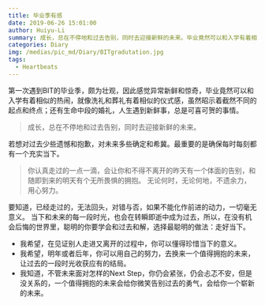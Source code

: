 ```yaml
---
title: 毕业季有感
date: 2019-06-26 15:01:00
author: Huiyu-Li
summary: 成长，总在不停地和过去告别，同时去迎接新鲜的未来。毕业竟然可以和入学有着相似的热闹，就像洗礼和葬礼有着相似的仪式感。
categories: Diary
img: /medias/pic_md/Diary/BITgradutation.jpg
tags:
  - Heartbeats
---
```

第一次遇到BIT的毕业季，颇为壮观，因此感觉异常新鲜和惊奇，毕业竟然可以和入学有着相似的热闹，就像洗礼和葬礼有着相似的仪式感，虽然昭示着截然不同的起点和终点；还有生命中段的婚礼，人生遇到新鲜事，总是可喜可贺的事情。

>成长，总在不停地和过去告别，同时去迎接新鲜的未来。

 若想对过去少些遗憾和抱歉，对未来多些确定和希冀。最重要的是确保每时每刻都有一个充实当下。
> 你认真走过的一点一滴，会让你和不得不离开的昨天有一个体面的告别，和随即到来的明天有个无所畏惧的拥抱。
>无论何时，无论何地，不遗余力，用心努力。

 要知道，已经走过的，无法回头，对错与否，如果不能化作前进的动力，一切毫无意义。
 当下和未来的每一段时光，也会在转瞬即逝中成为过去，所以，在没有机会后悔的世界里，聪明的你要学会和过去和解，选择最聪明的做法：走好当下。

- 我希望，在见证别人走进又离开的过程中，你可以懂得珍惜当下的意义。
- 我希望，明年或者后年，你可以用自己的努力，去换来一个值得拥抱的未来，让过去的一段时光收获应有的结局。
- 我知道，不管未来面对怎样的Next Step，你仍会紧张，仍会忐忑不安，但是没关系的，一个值得拥抱的未来会给你微笑告别过去的勇气，会给你一个崭新的未来。

